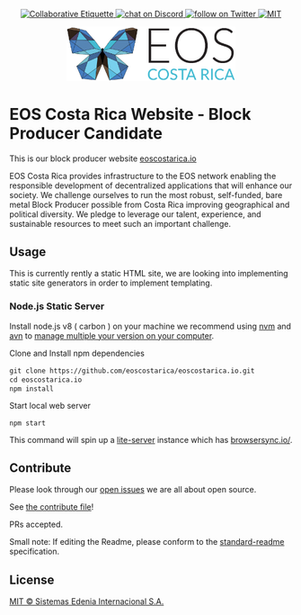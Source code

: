 <p align="center">
	<a href="https://git.io/col">
		<img src="https://img.shields.io/badge/%E2%9C%93-collaborative_etiquette-brightgreen.svg" alt="Collaborative Etiquette">
	</a>
	<a href="https://eoscostarica.io/discord">
		<img src="https://img.shields.io/discord/447118387118735380.svg?logo=discord" alt="chat on Discord">
	</a>
	<a href="https://twitter.com/intent/follow?screen_name=eoscostarica">
		<img src="https://img.shields.io/twitter/follow/eoscostarica.svg?style=social&logo=twitter" alt="follow on Twitter">
	</a>
	<a href="#">
		<img src="https://img.shields.io/dub/l/vibe-d.svg" alt="MIT">
	</a>
</p>

<p align="center">
	<a href="https://eoscostarica.io">
		<img src="https://github.com/eoscostarica/assets/blob/master/logos/eoscolors-transparent.png" width="300">
	</a>
</p>

# EOS Costa Rica Website - Block Producer Candidate

This is our block producer website [eoscostarica.io](https://eoscostarica.io)

EOS Costa Rica provides infrastructure to the EOS network enabling the responsible development of decentralized applications that will enhance our society. We challenge ourselves to run the most robust, self-funded, bare metal Block Producer possible from Costa Rica improving geographical and political diversity. We pledge to leverage our talent, experience, and sustainable resources to meet such an important challenge.

## Usage

This is currently rently a static HTML site, we are looking into implementing static site generators in order to implement templating.

### Node.js Static Server

Install node.js v8 ( carbon ) on your machine we recommend using [nvm](https://github.com/creationix/nvm) and [avn](https://github.com/wbyoung/avn) to [manage multiple your version on your computer](https://gaboesquivel.com/blog/2015/automatic-node.js-version-switching/).

Clone and Install npm dependencies

```
git clone https://github.com/eoscostarica/eoscostarica.io.git
cd eoscostarica.io
npm install
```

Start local web server

```
npm start
```

This command will spin up a [lite-server](https://github.com/johnpapa/lite-server) instance which has [browsersync.io/](http://browsersync.io/).


## Contribute
Please look through our [open issues](https://github.com/eoscostarica/eoscostarica.io/issues) we are all about open source.

See [the contribute file](CONTRIBUTING.md)!


PRs accepted.

Small note: If editing the Readme, please conform to the [standard-readme](https://github.com/RichardLitt/standard-readme) specification.


## License

[MIT © Sistemas Edenia Internacional S.A.](http://edenia.com)
